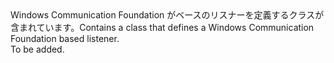 <Namespace Name="Microsoft.ServiceFabric.Services.Communication.Wcf.Runtime">
  <Docs>
    <summary><span data-ttu-id="47790-101">Windows Communication Foundation がベースのリスナーを定義するクラスが含まれています。</span><span class="sxs-lookup"><span data-stu-id="47790-101">Contains a class that defines a Windows Communication Foundation based listener.</span></span></summary> 
    <remarks>To be added.</remarks>
  </Docs>
</Namespace>
